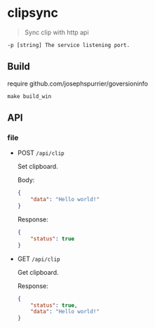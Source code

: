 # clipsync

> Sync clip with http api

```
-p [string] The service listening port.
```

## Build

require github.com/josephspurrier/goversioninfo

`make build_win`

## API

### file

- POST `/api/clip`

    Set clipboard.

    Body:
    ```json
    {
        "data": "Hello world!"
    }
    ```

    Response:
    ```json
    {
        "status": true
    }
    ```

- GET `/api/clip`

    Get clipboard.

    Response:
    ```json
    {
        "status": true,
        "data": "Hello world!"
    }
    ```
